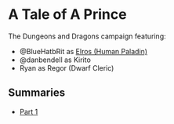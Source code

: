 # A Tale of A Prince

The Dungeons and Dragons campaign featuring:
* @BlueHatbRit as [Elros (Human Paladin)](./elros)
* @danbendell as Kirito
* Ryan as Regor (Dwarf Cleric)

## Summaries

* [Part 1](./part-1.md)
